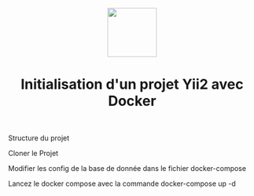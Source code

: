 <p align="center">
    <a href="https://github.com/yiisoft" target="_blank">
        <img src="https://avatars0.githubusercontent.com/u/993323" height="100px">
    </a>
    <h1 align="center">Initialisation d'un projet Yii2 avec Docker </h1>
    <br>
</p>

Structure du projet

Cloner le Projet

Modifier les config de la base de donnée dans le fichier docker-compose

Lancez le docker compose avec la commande docker-compose up -d
